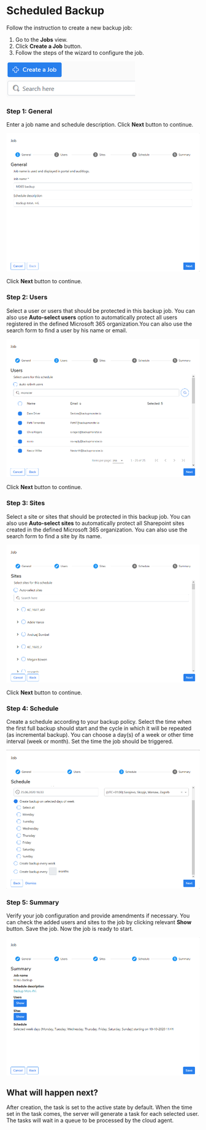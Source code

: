 # Scheduled Backup

Follow the instruction to create a new backup job:

1. Go to the **Jobs** view. 
2. Click **Create a Job** button.
3. Follow the steps of the wizard to configure the job.

![](../../.gitbook/assets/kodo-cloud-administration-backup05.png)

### Step 1: General

Enter a job name and schedule description. Click **Next** button to continue.

![](../../.gitbook/assets/kodo-cloud-administration-backup06%20%282%29.png)

Click **Next** button to continue.

### Step 2: Users

Select a user or users that should be protected in this backup job. You can also use **Auto-select users** option to automatically protect all users registered in the defined Microsoft 365 organization.You can also use the search form to find a user by his name or email.

![](../../.gitbook/assets/kodo-cloud-administration-backup07%20%281%29.png)

Click **Next** button to continue.

### Step 3: Sites

Select a site or sites that should be protected in this backup job. You can also use **Auto-select sites** to automatically protect all Sharepoint sites created in the defined Microsoft 365 organization. You can also use the search form to find a site by its name.

![](../../.gitbook/assets/kodo-cloud-administration-backup08%20%281%29.png)

Click **Next** button to continue.

### Step 4: Schedule

Create a schedule according to your backup policy. Select the time when the first full backup should start and the cycle in which it will be repeated \(as incremental backup\). You can choose a day\(s\) of a week or other time interval \(week or month\). Set the time the job should be triggered.

![](../../.gitbook/assets/kodo-cloud-administration-backup08.png)

### Step 5: Summary

Verify your job configuration and provide amendments if necessary. You can check the added users and sites to the job by clicking relevant **Show** button.  Save the job. Now the job is ready to start.

![](../../.gitbook/assets/kodo-cloud-administration-backup-10.png)

## What will happen next?

After creation, the task is set to the active state by default. When the time set in the task comes, the server will generate a task for each selected user. The tasks will wait in a queue to be processed by the cloud agent.

